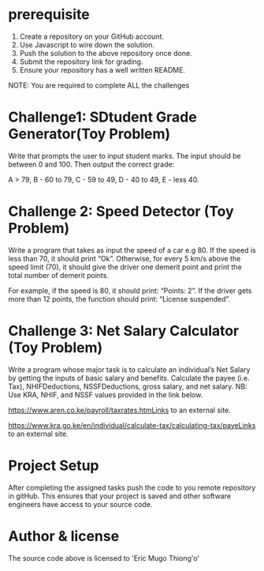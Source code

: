 # prerequisite

1. Create a repository on your GitHub account.
2. Use Javascript to wire down the solution.
3. Push the solution to the above repository once done.
4. Submit the repository link for grading.
5. Ensure your repository has a well written README.

NOTE: You are required to complete ALL the challenges

# Challenge1: SDtudent Grade Generator(Toy Problem)

Write that prompts the user to input student marks. The input should be between 0 and 100. Then output the correct grade:

A > 79, B - 60 to 79, C -  59 to 49, D - 40 to 49, E - less 40.

# Challenge 2: Speed Detector (Toy Problem)

Write a program that takes as input the speed of a car e.g 80. If the speed is less than 70, it should print “Ok”. Otherwise, for every 5 km/s above the speed limit (70), it should give the driver one demerit point and print the total number of demerit points.

For example, if the speed is 80, it should print: “Points: 2”. If the driver gets more than 12 points, the function should print: “License suspended”.

# Challenge 3: Net Salary Calculator (Toy Problem)
Write a program whose major task is to calculate an individual’s Net Salary by getting the inputs of basic salary and benefits. Calculate the payee (i.e. Tax), NHIFDeductions, NSSFDeductions, gross salary, and net salary.
NB: Use KRA, NHIF, and NSSF values provided in the link below.

https://www.aren.co.ke/payroll/taxrates.htmLinks to an external site.

https://www.kra.go.ke/en/individual/calculate-tax/calculating-tax/payeLinks to an external site.

# Project Setup
After completing the assigned tasks push the code to you remote repository in gitHub. This ensures that your project is saved and other software engineers have access to your source code.

# Author & license
The source code above is licensed to 'Eric Mugo Thiong'o'